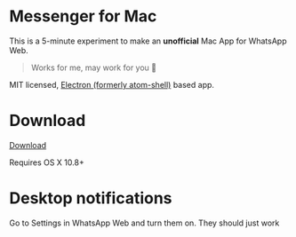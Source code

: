 # Messenger for Mac

This is a 5-minute experiment to make an **unofficial** Mac App for WhatsApp Web. 

> Works for me, may work for you :metal: 

MIT licensed, [Electron (formerly atom-shell)](https://github.com/atom/atom-shell) based app.

# Download

[Download](https://github.com/deviavir/whatsapp-web/releases)

Requires OS X 10.8+

# Desktop notifications

Go to Settings in WhatsApp Web and turn them on. They should just work
